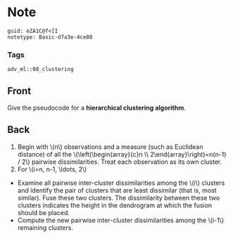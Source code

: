 # Note
```
guid: eZA1C@f<[I
notetype: Basic-d7a3e-4ce08
```

### Tags
```
adv_ml::08_clustering
```

## Front
Give the pseudocode for a <b>hierarchical clustering algorithm</b>.

## Back
<div>
  <div>
    <ol>
      <li>Begin with \(n\) observations and a measure (such as
      Euclidean distance) of all the \(\left(\begin{array}{c}n \\
      2\end{array}\right)=n(n-1) / 2\) pairwise dissimilarities.
      Treat each observation as its own cluster.
      <li>For \(i=n, n-1, \ldots, 2\)
    </ol>
    <ul>
      <li>Examine all pairwise inter-cluster dissimilarities among
      the \(i\) clusters and identify the pair of clusters that are
      least dissimilar (that is, most similar). Fuse these two
      clusters. The dissimilarity between these two clusters
      indicates the height in the dendrogram at which the fusion
      should be placed.
      <li>Compute the new pairwise inter-cluster dissimilarities
      among the \(i-1\) remaining clusters.
    </ul>
  </div>
</div>
